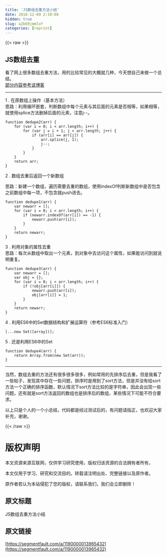 ```yaml
---
title: 'JS数组去重方法小结' 
date: 2018-12-09 2:30:08
hidden: true
slug: a2b69jmmlof
categories: [reprint]
---
```


{{< raw >}}

                    
<h2 id="articleHeader0">JS数组去重</h2>
<p>看了网上很多数组去重方法，用的比较常见的大概就几种，今天想自己来做一个总结。<br><a href="https://www.cnblogs.com/rongy/p/6597014.html" rel="nofollow noreferrer" target="_blank">部分内容参考该博客</a></p>
<hr>
<p>1 . 在原数组上操作（基本方法）<br>  思路：利用循环嵌套，判断数组中每个元素与其后面的元素是否相等，如果相等，就使用splice方法删掉后面的元素，注意j--。</p>
<div class="widget-codetool" style="display:none;">
      <div class="widget-codetool--inner">
      <span class="selectCode code-tool" data-toggle="tooltip" data-placement="top" title="" data-original-title="全选"></span>
      <span type="button" class="copyCode code-tool" data-toggle="tooltip" data-placement="top" data-clipboard-text="function dedupe2(arr) {
    for (var i = 0; i < arr.length; i++) {
        for (var j = i + 1; j < arr.length; j++) {
            if (arr[i] == arr[j]) {
                arr.splice(j, 1);
                j--;
            }
        }
    }
    return arr;
}" title="" data-original-title="复制"></span>
      <span type="button" class="saveToNote code-tool" data-toggle="tooltip" data-placement="top" title="" data-original-title="放进笔记"></span>
      </div>
      </div><pre class="hljs actionscript"><code><span class="hljs-function"><span class="hljs-keyword">function</span> <span class="hljs-title">dedupe2</span><span class="hljs-params">(arr)</span> </span>{
    <span class="hljs-keyword">for</span> (<span class="hljs-keyword">var</span> i = <span class="hljs-number">0</span>; i &lt; arr.length; i++) {
        <span class="hljs-keyword">for</span> (<span class="hljs-keyword">var</span> j = i + <span class="hljs-number">1</span>; j &lt; arr.length; j++) {
            <span class="hljs-keyword">if</span> (arr[i] == arr[j]) {
                arr.splice(j, <span class="hljs-number">1</span>);
                j--;
            }
        }
    }
    <span class="hljs-keyword">return</span> arr;
}</code></pre>
<p>2 . 数组去重后返回一个新数组</p>
<p>思路：新建一个数组，遍历需要去重的数组，使用indexOf判断新数组中是否包含之前数组中每一项，不包含就push进去。</p>
<div class="widget-codetool" style="display:none;">
      <div class="widget-codetool--inner">
      <span class="selectCode code-tool" data-toggle="tooltip" data-placement="top" title="" data-original-title="全选"></span>
      <span type="button" class="copyCode code-tool" data-toggle="tooltip" data-placement="top" data-clipboard-text="function dedupe1(arr) {
    var newarr = [];
    for (var i = 0; i < arr.length; i++) {
        if (newarr.indexOf(arr[i]) == -1) {
            newarr.push(arr[i]);
        }
    }
    return newarr;
}" title="" data-original-title="复制"></span>
      <span type="button" class="saveToNote code-tool" data-toggle="tooltip" data-placement="top" title="" data-original-title="放进笔记"></span>
      </div>
      </div><pre class="hljs haxe"><code><span class="hljs-function"><span class="hljs-keyword">function</span> <span class="hljs-title">dedupe1</span></span>(arr) {
    <span class="hljs-keyword">var</span> <span class="hljs-keyword">new</span><span class="hljs-type">arr</span> = [];
    <span class="hljs-keyword">for</span> (<span class="hljs-keyword">var</span> i = <span class="hljs-number">0</span>; i &lt; arr.length; i++) {
        <span class="hljs-keyword">if</span> (<span class="hljs-keyword">new</span><span class="hljs-type">arr</span>.indexOf(arr[i]) == <span class="hljs-number">-1</span>) {
            <span class="hljs-keyword">new</span><span class="hljs-type">arr</span>.push(arr[i]);
        }
    }
    <span class="hljs-keyword">return</span> <span class="hljs-keyword">new</span><span class="hljs-type">arr</span>;
}</code></pre>
<p>3 . 利用对象的属性去重<br>  思路：每次从数组中取出一个元素，到对象中去访问这个属性，如果能访问到就说明重复。</p>
<div class="widget-codetool" style="display:none;">
      <div class="widget-codetool--inner">
      <span class="selectCode code-tool" data-toggle="tooltip" data-placement="top" title="" data-original-title="全选"></span>
      <span type="button" class="copyCode code-tool" data-toggle="tooltip" data-placement="top" data-clipboard-text="function dedupe3(arr) {
    var newarr = [];
    var obj = {};
    for (var i = 0; i < arr.length; i++) {
        if (!obj[arr[i]]) {
            newarr.push(arr[i]);
            obj[arr[i]] = 1;
        }
    }
    return newarr;
}" title="" data-original-title="复制"></span>
      <span type="button" class="saveToNote code-tool" data-toggle="tooltip" data-placement="top" title="" data-original-title="放进笔记"></span>
      </div>
      </div><pre class="hljs haxe"><code><span class="hljs-function"><span class="hljs-keyword">function</span> <span class="hljs-title">dedupe3</span></span>(arr) {
    <span class="hljs-keyword">var</span> <span class="hljs-keyword">new</span><span class="hljs-type">arr</span> = [];
    <span class="hljs-keyword">var</span> obj = {};
    <span class="hljs-keyword">for</span> (<span class="hljs-keyword">var</span> i = <span class="hljs-number">0</span>; i &lt; arr.length; i++) {
        <span class="hljs-keyword">if</span> (!obj[arr[i]]) {
            <span class="hljs-keyword">new</span><span class="hljs-type">arr</span>.push(arr[i]);
            obj[arr[i]] = <span class="hljs-number">1</span>;
        }
    }
    <span class="hljs-keyword">return</span> <span class="hljs-keyword">new</span><span class="hljs-type">arr</span>;
}</code></pre>
<p>4 . 利用ES6中的Set数据结构和扩展运算符（参考ES6标准入门）</p>
<div class="widget-codetool" style="display:none;">
      <div class="widget-codetool--inner">
      <span class="selectCode code-tool" data-toggle="tooltip" data-placement="top" title="" data-original-title="全选"></span>
      <span type="button" class="copyCode code-tool" data-toggle="tooltip" data-placement="top" data-clipboard-text="[...new Set([array])];" title="" data-original-title="复制"></span>
      <span type="button" class="saveToNote code-tool" data-toggle="tooltip" data-placement="top" title="" data-original-title="放进笔记"></span>
      </div>
      </div><pre class="hljs scheme"><code style="word-break: break-word; white-space: initial;">[<span class="hljs-name">...new</span> Set([<span class="hljs-name">array</span>])]<span class="hljs-comment">;</span></code></pre>
<p>5 . 还是利用ES6中的Set</p>
<div class="widget-codetool" style="display:none;">
      <div class="widget-codetool--inner">
      <span class="selectCode code-tool" data-toggle="tooltip" data-placement="top" title="" data-original-title="全选"></span>
      <span type="button" class="copyCode code-tool" data-toggle="tooltip" data-placement="top" data-clipboard-text="function dedupe4(arr) {
    return Array.from(new Set(arr));
}" title="" data-original-title="复制"></span>
      <span type="button" class="saveToNote code-tool" data-toggle="tooltip" data-placement="top" title="" data-original-title="放进笔记"></span>
      </div>
      </div><pre class="hljs javascript"><code><span class="hljs-function"><span class="hljs-keyword">function</span> <span class="hljs-title">dedupe4</span>(<span class="hljs-params">arr</span>) </span>{
    <span class="hljs-keyword">return</span> <span class="hljs-built_in">Array</span>.from(<span class="hljs-keyword">new</span> <span class="hljs-built_in">Set</span>(arr));
}</code></pre>
<hr>
<p>当然，数组去重的方法还有很多很多很多，例如常用的先排序后去重，但是我看了一些帖子，发现其中存在一些问题，排序时是用到了sort方法，但是并没有给sort方法一个正确的排序函数，默认情况下sort方法比较的是字符串，因此会出现一些问题。还有就是sort方法返回的数组也是排序后的数组，某些情况下可能不符合要求。</p>
<p>以上只是个人的一个小总结，代码都是经过测试后的，有问题请指正，也欢迎大家补充，谢谢。</p>

                
{{< /raw >}}

# 版权声明
本文资源来源互联网，仅供学习研究使用，版权归该资源的合法拥有者所有，

本文仅用于学习、研究和交流目的。转载请注明出处、完整链接以及原作者。

原作者若认为本站侵犯了您的版权，请联系我们，我们会立即删除！

## 原文标题
JS数组去重方法小结

## 原文链接
[https://segmentfault.com/a/1190000013965432](https://segmentfault.com/a/1190000013965432)

